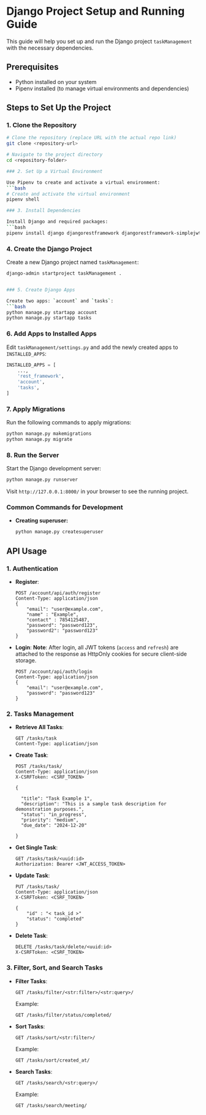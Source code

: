 # Django Project Setup and Running Guide

This guide will help you set up and run the Django project `taskManagement` with the necessary dependencies.

## Prerequisites

- Python installed on your system
- Pipenv installed (to manage virtual environments and dependencies)

## Steps to Set Up the Project

### 1. Clone the Repository

````bash
# Clone the repository (replace URL with the actual repo link)
git clone <repository-url>

# Navigate to the project directory
cd <repository-folder>

### 2. Set Up a Virtual Environment

Use Pipenv to create and activate a virtual environment:
```bash
# Create and activate the virtual environment
pipenv shell

### 3. Install Dependencies

Install Django and required packages:
```bash
pipenv install django djangorestframework djangorestframework-simplejwt
````

### 4. Create the Django Project

Create a new Django project named `taskManagement`:

````bash
django-admin startproject taskManagement .


### 5. Create Django Apps

Create two apps: `account` and `tasks`:
```bash
python manage.py startapp account
python manage.py startapp tasks

````

### 6. Add Apps to Installed Apps

Edit `taskManagement/settings.py` and add the newly created apps to `INSTALLED_APPS`:

```python
INSTALLED_APPS = [
    ...,
    'rest_framework',
    'account',
    'tasks',
]
```

### 7. Apply Migrations

Run the following commands to apply migrations:

```bash
python manage.py makemigrations
python manage.py migrate
```

### 8. Run the Server

Start the Django development server:

```bash
python manage.py runserver
```

Visit `http://127.0.0.1:8000/` in your browser to see the running project.

### Common Commands for Development

- **Creating superuser:**
  ```bash
  python manage.py createsuperuser
  ```

## API Usage

### 1. Authentication

- **Register**:

  ```http
  POST /account/api/auth/register
  Content-Type: application/json
  {
      "email": "user@example.com",
      "name" : "Example",
      "contact" : 7854125487,
      "password": "password123",
      "password2": "password123"
  }

  ```

- **Login**:
  **Note**: After login, all JWT tokens (`access` and `refresh`) are attached to the response as HttpOnly cookies for secure client-side storage.

  ```http
  POST /account/api/auth/login
  Content-Type: application/json
  {
      "email": "user@example.com",
      "password": "password123"
  }
  ```

### 2. Tasks Management

- **Retrieve All Tasks**:

  ```http
  GET /tasks/task
  Content-Type: application/json

  ```

- **Create Task**:

  ```http
  POST /tasks/task/
  Content-Type: application/json
  X-CSRFToken: <CSRF_TOKEN>

  {

    "title": "Task Example 1",
    "description": "This is a sample task description for demonstration purposes.",
    "status": "in_progress",
    "priority": "medium",
    "due_date": "2024-12-20"

  }
  ```

- **Get Single Task**:

  ```http
  GET /tasks/task/<uuid:id>
  Authorization: Bearer <JWT_ACCESS_TOKEN>
  ```

- **Update Task**:

  ```http
  PUT /tasks/task/
  Content-Type: application/json
  X-CSRFToken: <CSRF_TOKEN>

  {
      "id" : "< task_id >"
      "status": "completed"
  }
  ```

- **Delete Task**:
  ```http
  DELETE /tasks/task/delete/<uuid:id>
  X-CSRFToken: <CSRF_TOKEN>
  ```

### 3. Filter, Sort, and Search Tasks

- **Filter Tasks**:
  ```http
  GET /tasks/filter/<str:filter>/<str:query>/
  ```
  Example:
  ```http
  GET /tasks/filter/status/completed/
  ```

- **Sort Tasks**:
  ```http
  GET /tasks/sort/<str:filter>/
  ```
  Example:
  ```http
  GET /tasks/sort/created_at/
  ```

- **Search Tasks**:
  ```http
  GET /tasks/search/<str:query>/
  ```
  Example:
  ```http
  GET /tasks/search/meeting/
